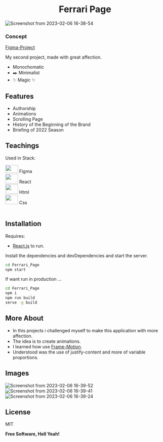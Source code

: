 <h1 align="center">Ferrari Page</h1>

![Screenshot from 2023-02-06 16-38-54](https://user-images.githubusercontent.com/108758883/217068708-c75916c0-c1ce-40c0-9467-062a03722a96.png)

### Concept

[Figma-Project](https://www.figma.com/proto/rNHY5WTFleiGJoHBwD9b0B/Ferrari-page?node-id=2%3A4&scaling=contain&page-id=0%3A1)

My second project, made with great affection.

- Monochomatic
- ✒️ Minimalist
- ✨ Magic ✨

## Features

- Authorship
- Animations 
- Scrolling Page
- History of the Beginning of the Brand 
- Briefing of 2022 Season

## Teachings

Used in Stack:

  <img src="https://cdn.jsdelivr.net/gh/devicons/devicon/icons/figma/figma-original.svg" height="25" width="40" /> Figma<br>
  <img src="https://cdn.jsdelivr.net/gh/devicons/devicon/icons/react/react-original.svg" height="30" width="40"/>
  React<br>
  <img src="https://cdn.jsdelivr.net/gh/devicons/devicon/icons/html5/html5-original-wordmark.svg" height="30" width="40" />
  Html<br>
  <img src="https://cdn.jsdelivr.net/gh/devicons/devicon/icons/css3/css3-original-wordmark.svg" height="30" width="40"/>
  Css<br>
<br>

## Installation

Requires:
- [React.js](https://react.org/)  to run.

Install the dependencies and devDependencies and start the server.

```sh
cd Ferrari_Page
npm start
```

If want run in production ...

```sh
cd Ferrari_Page
npm i
npm run build
serve -g build
```
## More About

- In this projects i challenged myself to make this application with more affection. 
- The idea is to create animations.
- I learned how use [Frame-Motion](https://www.framer.com/motion/).
- Understood was the use of justify-content and more of variable proportions.
  
## Images


![Screenshot from 2023-02-06 16-39-52](https://user-images.githubusercontent.com/108758883/217068690-49913d24-478a-4155-ad47-dfcb9833c8e8.png)
![Screenshot from 2023-02-06 16-39-41](https://user-images.githubusercontent.com/108758883/217068699-0b41b2e9-9716-41e2-a0cc-bec4c43e94c9.png)
![Screenshot from 2023-02-06 16-39-24](https://user-images.githubusercontent.com/108758883/217068702-bba183f2-1d18-44e2-a18a-d8112f3dec70.png)

## License

MIT

**Free Software, Hell Yeah!**
